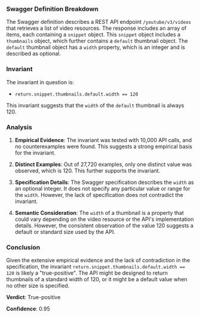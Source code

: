 ### Swagger Definition Breakdown

The Swagger definition describes a REST API endpoint `/youtube/v3/videos` that retrieves a list of video resources. The response includes an array of items, each containing a `snippet` object. This `snippet` object includes a `thumbnails` object, which further contains a `default` thumbnail object. The `default` thumbnail object has a `width` property, which is an integer and is described as optional.

### Invariant

The invariant in question is:

- `return.snippet.thumbnails.default.width == 120`

This invariant suggests that the `width` of the `default` thumbnail is always 120.

### Analysis

1. **Empirical Evidence**: The invariant was tested with 10,000 API calls, and no counterexamples were found. This suggests a strong empirical basis for the invariant.

2. **Distinct Examples**: Out of 27,720 examples, only one distinct value was observed, which is 120. This further supports the invariant.

3. **Specification Details**: The Swagger specification describes the `width` as an optional integer. It does not specify any particular value or range for the `width`. However, the lack of specification does not contradict the invariant.

4. **Semantic Consideration**: The `width` of a thumbnail is a property that could vary depending on the video resource or the API's implementation details. However, the consistent observation of the value 120 suggests a default or standard size used by the API.

### Conclusion

Given the extensive empirical evidence and the lack of contradiction in the specification, the invariant `return.snippet.thumbnails.default.width == 120` is likely a "true-positive". The API might be designed to return thumbnails of a standard width of 120, or it might be a default value when no other size is specified.

**Verdict**: True-positive

**Confidence**: 0.95
